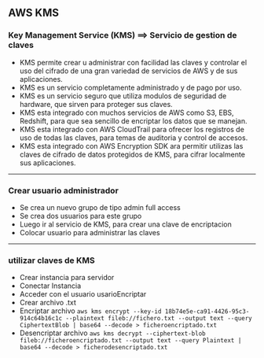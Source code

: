 ## AWS KMS
### Key Management Service (KMS) ==> Servicio de gestion de claves

* KMS permite crear u administrar con facilidad las claves y controlar el uso del cifrado de una gran variedad de servicios de AWS y de sus aplicaciones.
* KMS es un servicio completamente administrado y de pago por uso.
* KMS es un servicio seguro que utiliza modulos de seguridad de hardware, que sirven para proteger sus claves.
* KMS esta integrado con muchos servicios de AWS como S3, EBS, Redshift, para que sea sencillo de encriptar los datos que se manejan.
* KMS esta integrado con AWS CloudTrail para ofrecer los registros de uso de todas las claves, para temas de auditoria y control de accesos.
* KMS esta integrado con AWS Encryption SDK ara permitir utilizas las claves de cifrado de datos protegidos de KMS, para cifrar localmente sus aplicaciones.
---
### Crear usuario administrador

* Se crea un nuevo grupo de tipo admin full access
* Se crea dos usuarios para este grupo
* Luego ir al servicio de KMS, para crear una clave de encriptacion
* Colocar usuario para administrar las claves

---

### utilizar claves de KMS
* Crear instancia para servidor
* Conectar Instancia
* Acceder con el usuario usarioEncriptar
* Crear archivo .txt
* Encriptar archivo `aws kms encrypt --key-id 18b74e5e-ca91-4426-95c3-914c64b16c1c --plaintext fileb://fichero.txt --output text --query CiphertextBlob | base64 --decode > ficheroencriptado.txt`
* Desencriptar archivo `aws kms decrypt --ciphertext-blob fileb://ficheroencriptado.txt --output text --query Plaintext | base64 --decode > ficherodesencriptado.txt`
